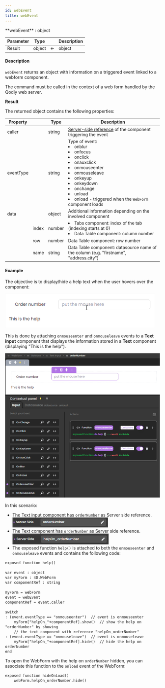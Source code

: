 ```yaml
---
id: webEvent
title: webEvent
---
```



<!-- REF #_command_.webEvent.Syntax -->**webEvent** : object<!-- END REF -->

<!-- REF #_command_.webEvent.Params -->
|Parameter|Type||Description|
|---------|--- |:---:|------|
|Result|object|<-| object
<!-- END REF -->

#### Description

`webEvent` <!-- REF #_command_.webEvent.Summary -->returns an object with information on a triggered event linked to a webform component<!-- END REF -->.

The command must be called in the context of a web form handled by the Qodly web server.

**Result**

The returned object contains the following properties:

| Property |  |Type| Description |
|----|---|----|----|
| caller |  |string| [Server-side reference](../../studio/design-webforms/create-webform.md#data-access-category) of the component triggering the event |
| eventType |  |string| Type of event:<li>onblur</li><li>onfocus</li><li>onclick</li><li>onauxclick</li><li>onmouseenter</li><li>onmouseleave</li><li>onkeyup</li><li>onkeydown</li><li>onchange</li><li>unload</li><li>onload - triggered when the `WebForm` component loads</li>|
| data	| |object|Additional information depending on the involved component|
| 	|index |number|<li>Tabs component: index of the tab (indexing starts at 0)</li><li>Data Table component: column number</li>|
| 	|row |number|Data Table component: row number |
| 	|name |string|Data Table component: datasource name of the column (e.g. "firstname", "address.city")|


#### Example

The objective is to display/hide a help text when the user hovers over the component:

![alt-text](img/web-event-2.png)

This is done by attaching `onmouseenter` and `onmouseleave` events to a **Text input** component that displays the information stored in a **Text** component (displaying "This is the help"). 

![alt-text](img/web-event-1.png)

In this scenario: 

* The Text input component has `orderNumber` as Server side reference.
	![alt-text](img/web-event-3.png)
* The Text component has `orderNumber` as Server side reference.
	![alt-text](img/web-event-4.png)
* The exposed function `help()` is attached to both the `onmouseenter` and `onmouseleave` events and contains the following code: 

```qs
exposed function help()

var event : object
var myForm : 4D.WebForm
var componentRef : string

myForm = webForm
event = webEvent
componentRef = event.caller

switch 
: (event.eventType == "onmouseenter")  // event is onmouseenter 
	myForm["helpOn_"+componentRef].show()  // show the help on "orderNumber" by showing  
	// the text component with reference "helpOn_orderNumber" 
: (event.eventType == "onmouseleave")  // event is onmouseleave 
 	myForm["helpOn_"+componentRef].hide()  // hide the help on orderNumber
end 

```

To open the WebForm with the help on `orderNumber` hidden, you can associate this function to the `onload` event of the WebForm:

```qs
exposed function hideOnLoad()
	webForm.helpOn_orderNumber.hide()
```
